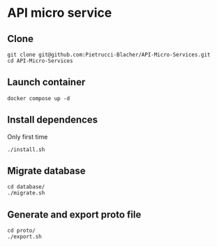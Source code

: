 # API micro service

## Clone

```
git clone git@github.com:Pietrucci-Blacher/API-Micro-Services.git
cd API-Micro-Services
```

## Launch container

```
docker compose up -d
```

## Install dependences

Only first time

```
./install.sh
```

## Migrate database

```
cd database/
./migrate.sh
```

## Generate and export proto file

```
cd proto/
./export.sh
```
